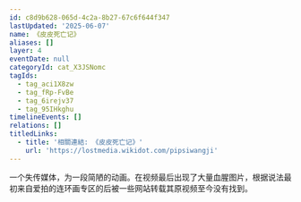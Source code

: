 ```yaml
---
id: c8d9b628-065d-4c2a-8b27-67c6f644f347
lastUpdated: '2025-06-07'
name: 《皮皮死亡记》
aliases: []
layer: 4
eventDate: null
categoryId: cat_X3JSNomc
tagIds:
  - tag_aci1X8zw
  - tag_fRp-FvBe
  - tag_6irejv37
  - tag_95IHkghu
timelineEvents: []
relations: []
titledLinks:
  - title: '相關連結: 《皮皮死亡记》'
    url: 'https://lostmedia.wikidot.com/pipsiwangji'
---
```

一个失传媒体，为一段简陋的动画。在视频最后出现了大量血腥图片，根据说法最初来自爱拍的连环画专区的后被一些网站转载其原视频至今没有找到。
